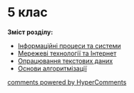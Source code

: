 <div id="hypercomments_widget" class="js-hypercomments-widget invisible"></div>

# 5 клас

<b>Зміст розділу:</b><br>

<ul class="articles" type="disc">
    <li><a href="./inf_proc.md">Інформаційні процеси та системи</a></li>
    <li><a href="./cyfrovy_merezhevy_teknologii.md">Мережеві технології та Інтернет</a></li>
    <li><a href="./tekstovyu_proccesor.md">Опрацювання текстових даних</a></li>
    <li><a href="./algorytmy_ta_programy.md">Основи алгоритмізації</a></li>
</ul>

<div class="js-hypercomments-container">
<a href="http://hypercomments.com" class="hc-link" title="comments widget">comments powered by HyperComments</a>
</div>